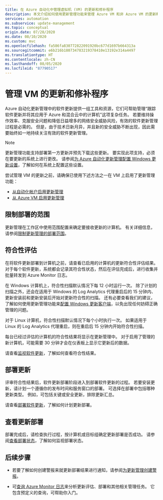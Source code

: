 ```yaml
---
title: 在 Azure 自动化中管理虚拟机 (VM) 的更新和修补程序
description: 本文介绍如何使用更新管理功能来管理 Azure VM 和非 Azure VM 的更新和修补程序。
services: automation
ms.subservice: update-management
ms.topic: conceptual
origin.date: 07/28/2020
ms.date: 08/10/2020
ms.custom: mvc
ms.openlocfilehash: fa586fa830772822091920bc677d1697b664313a
ms.sourcegitcommit: e6b216b180734783219378410e13192e314a4497
ms.translationtype: HT
ms.contentlocale: zh-CN
ms.lasthandoff: 08/05/2020
ms.locfileid: "87790517"
---
```

# <a name="manage-updates-and-patches-for-your-vms"></a>管理 VM 的更新和修补程序

Azure 自动化更新管理中的软件更新提供一组工具和资源，它们可帮助管理“跟踪软件更新并将其应用于 Azure 和混合云中的计算机”这项复杂任务。 若要维持操作效率、克服安全问题和降低日益增多的网络安全威胁风险，有效的软件更新管理过程是必需的。 但是，由于技术日新月异，并且新的安全威胁不断出现，因此需要始终如一地持续关注有效的软件更新管理。

> [!NOTE]
> 更新管理功能支持部署第一方更新并预先下载这些更新。 要实现此项支持，必须在要更新的系统上进行更改。 请参阅[为 Azure 自动化更新管理配置 Windows 更新设置](update-mgmt-configure-wuagent.md)，了解如何在系统上配置这些设置。

尝试管理 VM 的更新之前，请确保已使用下述方法之一在 VM 上启用了更新管理功能：

* [从自动化帐户启用更新管理](update-mgmt-enable-automation-account.md)
* [从 Azure VM 启用更新管理](update-mgmt-enable-vm.md)

## <a name="limit-the-scope-for-the-deployment"></a><a name="scope-configuration"></a>限制部署的范围

更新管理在工作区中使用范围配置来确定要接收更新的计算机。 有关详细信息，请参阅[限制更新管理的部署范围](update-mgmt-scope-configuration.md)。

## <a name="compliance-assessment"></a>符合性评估

在将软件更新部署到计算机之前，请查看已启用的计算机的更新符合性评估结果。 对于每个软件更新，系统都会记录其符合性状态，然后在评估完成后，进行收集并批量转发到 Azure Monitor 日志。

在 Windows 计算机上，符合性扫描默认情况下每 12 小时运行一次。 除了计划的扫描之外，还会在适用于 Windows 的 Log Analytics 代理重启后的 15 分钟内、更新安装前和更新安装后开始对更新符合性的扫描。 还有必要查看我们的建议，了解如何使用更新管理功能来[配置 Windows 更新客户端](update-mgmt-configure-wuagent.md)，以免出现任何妨碍正确管理的问题。

对于 Linux 计算机，符合性扫描默认情况下每个小时执行一次。 如果适用于 Linux 的 Log Analytics 代理重启，则在重启后 15 分钟内开始符合性扫描。

每台已经过评估的计算机的符合性结果将显示在更新管理中。 对于启用了管理的新计算机，可能需要 30 分钟才会在仪表板上显示它更新后的数据。

请查看[监视软件更新](update-mgmt-view-update-assessments.md)，了解如何查看符合性结果。

## <a name="deploy-updates"></a>部署更新

评审符合性结果后，软件更新部署阶段进入到部署软件更新的过程。 若要安装更新，请计划一个遵循你的发布时间和服务窗口的部署。 可选择在部署中包括哪种更新类型。 例如，可包括关键或安全更新，排除更新汇总。

请查看[部署软件更新](update-mgmt-deploy-updates.md)，了解如何计划更新部署。

## <a name="review-update-deployments"></a>查看更新部署

部署完成后，请检查执行过程，按计算机或目标组确定更新部署是否成功。 请参阅[查看部署状态](update-mgmt-deploy-updates.md#check-deployment-status)，了解如何监视部署状态。

## <a name="next-steps"></a>后续步骤

* 若要了解如何创建警报来就更新部署结果进行通知，请参阅[为更新管理创建警报](update-mgmt-configure-alerts.md)。

* 可[查询 Azure Monitor 日志](update-mgmt-query-logs.md)来分析更新评估、部署和其他相关管理任务。 它包含预定义的查询，可帮助你入门。